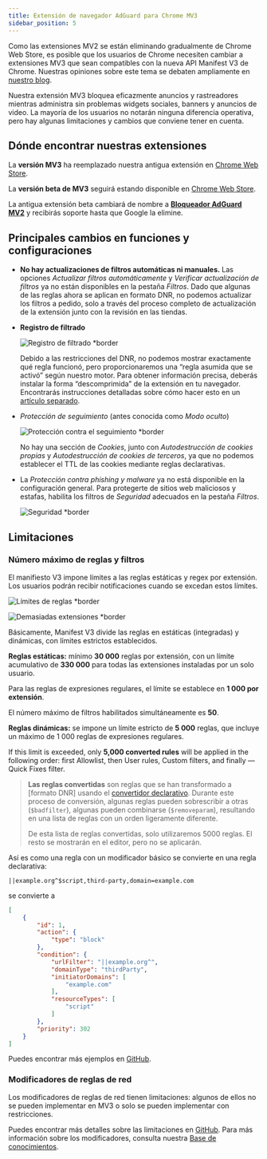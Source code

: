 ```yaml
---
title: Extensión de navegador AdGuard para Chrome MV3
sidebar_position: 5
---
```


Como las extensiones MV2 se están eliminando gradualmente de Chrome Web Store, es posible que los usuarios de Chrome necesiten cambiar a extensiones MV3 que sean compatibles con la nueva API Manifest V3 de Chrome. Nuestras opiniones sobre este tema se debaten ampliamente en [nuestro blog](https://adguard.com/es/blog/tag/manifest-v3.html).

Nuestra extensión MV3 bloquea eficazmente anuncios y rastreadores mientras administra sin problemas widgets sociales, banners y anuncios de video. La mayoría de los usuarios no notarán ninguna diferencia operativa, pero hay algunas limitaciones y cambios que conviene tener en cuenta.

## Dónde encontrar nuestras extensiones

La **versión MV3** ha reemplazado nuestra antigua extensión en [Chrome Web Store](https://chromewebstore.google.com/detail/adguard-adblocker/bgnkhhnnamicmpeenaelnjfhikgbkllg).

La **versión beta de MV3** seguirá estando disponible en [Chrome Web Store](https://chromewebstore.google.com/detail/adguard-adblocker-mv3-exp/apjcbfpjihpedihablmalmbbhjpklbdf).

La antigua extensión beta cambiará de nombre a [**Bloqueador AdGuard MV2**](https://chromewebstore.google.com/detail/adguard-adblocker-beta/gfggjaccafhcbfogfkogggoepomehbjl) y recibirás soporte hasta que Google la elimine.

## Principales cambios en funciones y configuraciones

- **No hay actualizaciones de filtros automáticas ni manuales.** Las opciones _Actualizar filtros automáticamente_ y _Verificar actualización de filtros_ ya no están disponibles en la pestaña _Filtros_. Dado que algunas de las reglas ahora se aplican en formato DNR, no podemos actualizar los filtros a pedido, solo a través del proceso completo de actualización de la extensión junto con la revisión en las tiendas.

- **Registro de filtrado**

  ![Registro de filtrado \*border](https://cdn.adtidy.org/content/blog/mv3/new/log.png)

  Debido a las restricciones del DNR, no podemos mostrar exactamente qué regla funcionó, pero proporcionaremos una “regla asumida que se activó” según nuestro motor. Para obtener información precisa, deberás instalar la forma “descomprimida” de la extensión en tu navegador. Encontrarás instrucciones detalladas sobre cómo hacer esto en un [artículo separado](/adguard-browser-extension/solving-problems/debug-rules/).

- _Protección de seguimiento_ (antes conocida como _Modo oculto_)

  ![Protección contra el seguimiento \*border](https://cdn.adtidy.org/content/blog/mv3/new/tracking_screen.png)

  No hay una sección de _Cookies_, junto con _Autodestrucción de cookies propias_ y _Autodestrucción de cookies de terceros_, ya que no podemos establecer el TTL de las cookies mediante reglas declarativas.

- La _Protección contra phishing y malware_ ya no está disponible en la configuración general. Para protegerte de sitios web maliciosos y estafas, habilita los filtros de _Seguridad_ adecuados en la pestaña _Filtros_.

  ![Seguridad \*border](https://cdn.adtidy.org/content/blog/mv3/new/security.png)

## Limitaciones

### Número máximo de reglas y filtros

El manifiesto V3 impone límites a las reglas estáticas y regex por extensión. Los usuarios podrán recibir notificaciones cuando se excedan estos límites.

![Límites de reglas \*border](https://cdn.adtidy.org/content/blog/new/rulelimits.png)

![Demasiadas extensiones \*border](https://cdn.adtidy.org/content/blog/new/other_extension.png)

Básicamente, Manifest V3 divide las reglas en estáticas (integradas) y dinámicas, con límites estrictos establecidos.

**Reglas estáticas:** mínimo **30 000** reglas por extensión, con un límite acumulativo de **330 000** para todas las extensiones instaladas por un solo usuario.

Para las reglas de expresiones regulares, el límite se establece en **1 000 por extensión**.

El número máximo de filtros habilitados simultáneamente es **50**.

**Reglas dinámicas:** se impone un límite estricto de **5 000** reglas, que incluye un máximo de 1 000 reglas de expresiones regulares.

If this limit is exceeded, only **5,000 converted rules** will be applied in the following order: first Allowlist, then User rules, Custom filters, and finally — Quick Fixes filter.

> **Las reglas convertidas** son reglas que se han transformado
> a \[formato DNR] usando el [convertidor declarativo][github-declarative-converter].
> Durante este proceso de conversión, algunas reglas pueden sobrescribir a otras (`$badfilter`), algunas pueden combinarse (`$removeparam`),
> resultando en una lista de reglas con un orden ligeramente diferente.
>
> De esta lista de reglas convertidas, solo utilizaremos 5000 reglas. El resto se mostrarán en el editor, pero no se aplicarán.

Así es como una regla con un modificador básico se convierte en una regla declarativa:

```adblock
||example.org^$script,third-party,domain=example.com
```

se convierte a

```json
[
    {
        "id": 1,
        "action": {
            "type": "block"
        },
        "condition": {
            "urlFilter": "||example.org^",
            "domainType": "thirdParty",
            "initiatorDomains": [
                "example.com"
            ],
            "resourceTypes": [
                "script"
            ]
        },
        "priority": 302
    }
]
```

Puedes encontrar más ejemplos en [GitHub][github-declarative-converter-examples].

### Modificadores de reglas de red

Los modificadores de reglas de red tienen limitaciones: algunos de ellos no se pueden implementar en MV3 o solo se pueden implementar con restricciones.

Puedes encontrar más detalles sobre las limitaciones en [GitHub][github-declarative-converter].
Para más información sobre los modificadores, consulta nuestra [Base de conocimientos](/general/ad-filtering/create-own-filters).

[DNR format]: https://developer.chrome.com/docs/extensions/reference/api/declarativeNetRequest#build-rules

<!-- TODO: update the following urls after the release/v3.1 branch is merged -->

[github-declarative-converter]: https://github.com/AdguardTeam/tsurlfilter/tree/release/v3.1/packages/tsurlfilter/src/rules/declarative-converter
[github-declarative-converter-examples]: https://github.com/AdguardTeam/tsurlfilter/tree/release/v3.1/packages/tsurlfilter/src/rules/declarative-converter#basic-examples
